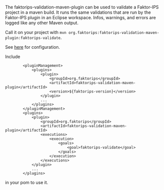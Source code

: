 The faktorips-validation-maven-plugin can be used to validate a Faktor-IPS project in a maven build.
It runs the same validations that are run by the Faktor-IPS plugin in an Eclipse workspace. 
Infos, warnings, and errors are logged like any other Maven output.

Call it on your project with `mvn org.faktorips:faktorips-validation-maven-plugin:faktorips-validate`.

See [here](plugin-info.html) for configuration.

Include
```
        <pluginManagement>
            <plugins>
                <plugin>
                    <groupId>org.faktorips</groupId>
                    <artifactId>faktorips-validation-maven-plugin</artifactId>
                    <version>${faktorips-version}</version>
                </plugin>
                ...
            </plugins>
        </pluginManagement>
        <plugins>
            <plugin>
                <groupId>org.faktorips</groupId>
                <artifactId>faktorips-validation-maven-plugin</artifactId>
                <executions>
                    <execution>
                        <goals>
                            <goal>faktorips-validate</goal>
                        </goals>
                    </execution>
                </executions>
            </plugin>
            ...
        </plugins>
```
in your pom to use it.